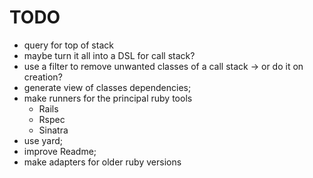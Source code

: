 # TODO

- query for top of stack
- maybe turn it all into a DSL for call stack? 
- use a filter to remove unwanted classes of a call stack -> or do it on creation?
- generate view of classes dependencies;
- make runners for the principal ruby tools
   - Rails
   - Rspec
   - Sinatra
- use yard;
- improve Readme;
- make adapters for older ruby versions
